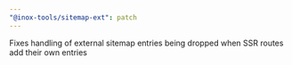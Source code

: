 ```yaml
---
"@inox-tools/sitemap-ext": patch
---
```


Fixes handling of external sitemap entries being dropped when SSR routes add their own entries

